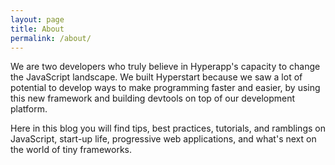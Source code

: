```yaml
---
layout: page
title: About
permalink: /about/
---
```


We are two developers who truly believe in Hyperapp's capacity to change the JavaScript landscape. We built Hyperstart because we saw a lot of potential to develop ways to make programming faster and easier, by using this new framework and building devtools on top of our development platform.

Here in this blog you will find tips, best practices, tutorials, and ramblings on JavaScript, start-up life, progressive web applications, and what's next on the world of tiny frameworks.